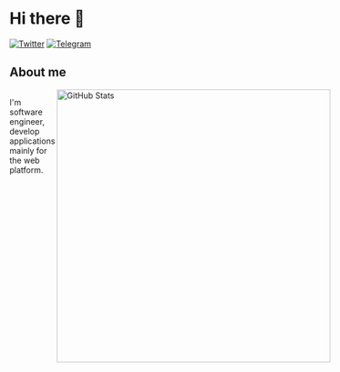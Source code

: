 # Hi there 👋

[![Twitter](https://img.shields.io/twitter/url/https/twitter.com/cloudposse.svg?style=social&label=Follow%20%40RKuzhin)](https://twitter.com/RKuzhin)
[![Telegram](https://img.shields.io/badge/-telegram-red?color=white&logo=telegram&logoColor=black)](https://t.me/sumikono)

<section>
  <h1>About me</h1>
  <div style="display: flex; justify-content: space-between;">
  <p>
    I'm software engineer, develop applications mainly for the web platform.
  </p>
   <a href="https://github.com/pulls?q=author%3Araidenmiro">
    <picture>
      <source media="(prefers-color-scheme: dark)" srcset="https://github-stats.liuli.lol/api?username=raidenmiro&theme=vue-dark&show_icons=true&include_all_commits=true&count_private=true">
      <img alt="GitHub Stats" align="right" width="480px" src="https://github-stats.liuli.lol/api?username=raidenmiro&theme=vue&show_icons=true&include_all_commits=true&count_private=true">
    </picture>
  </a>
</div>
</section>

